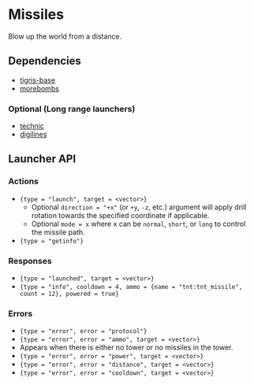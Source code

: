 # Missiles
Blow up the world from a distance.

## Dependencies
* [tigris-base](https://github.com/tigris-mt/tigris_base)
* [morebombs](https://github.com/tigris-mt/morebombs)

### Optional (Long range launchers)
* [technic](https://github.com/minetest-mods/technic)
* [digilines](https://github.com/minetest-mods/digilines)

## Launcher API

### Actions
* `{type = "launch", target = <vector>}`
  * Optional `direction = "+x"` (or `+y`, `-z`, etc.) argument will apply drill rotation towards the specified coordinate if applicable.
  * Optional `mode = x` where x can be `normal`, `short`, or `long` to control the missile path.
* `{type = "getinfo"}`
### Responses
* `{type = "launched", target = <vector>}`
* `{type = "info", cooldown = 4, ammo = {name = "tnt:tnt_missile", count = 12}, powered = true}`
### Errors
* `{type = "error", error = "protocol"}`
* `{type = "error", error = "ammo", target = <vector>}`
 * Appears when there is either no tower or no missiles in the tower.
* `{type = "error", error = "power", target = <vector>}`
* `{type = "error", error = "distance", target = <vector>}`
* `{type = "error", error = "cooldown", target = <vector>}`
